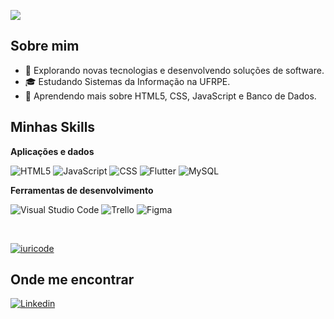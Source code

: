![](https://komarev.com/ghpvc/?username=atlascipri&color=006bed)

## Sobre mim

- 🤔 Explorando novas tecnologias e desenvolvendo soluções de software.
- 🎓 Estudando Sistemas da Informação na UFRPE.
- 🌱 Aprendendo mais sobre HTML5, CSS, JavaScript e Banco de Dados.

## Minhas Skills

**Aplicações e dados**

![HTML5](https://img.shields.io/badge/-HTML5-333333?style=flat&logo=HTML5)
![JavaScript](https://img.shields.io/badge/-JavaScript-333333?style=flat&logo=javascript)
![CSS](https://img.shields.io/badge/-CSS-333333?style=flat&logo=CSS3&logoColor=1572B6)
![Flutter](https://img.shields.io/badge/-Flutter-333333?style=flat&logo=Flutter)
![MySQL](https://img.shields.io/badge/-MySQL-333333?style=flat&logo=mysql)

**Ferramentas de desenvolvimento**

![Visual Studio Code](https://img.shields.io/badge/-Visual%20Studio%20Code-333333?style=flat&logo=visual-studio-code&logoColor=007ACC)
![Trello](https://img.shields.io/badge/-Trello-333333?style=flat&logo=trello&logoColor=007ACC)
![Figma](https://img.shields.io/badge/-Figma-333333?style=flat&logo=figma&logoColor=007ACC)

<br/>

[![iuricode](https://github-readme-stats.vercel.app/api/top-langs/?username=atlascipri&hide=html&layout=compact&theme=merko)](https://github.com/anuraghazra/github-readme-stats)

## Onde me encontrar

[![Linkedin](https://img.shields.io/badge/-username-blue?style=flat-square&logo=Linkedin&logoColor=white&link=https://www.linkedin.com/in/atlascipriano/)](https://www.linkedin.com/in/atlascipriano/)
